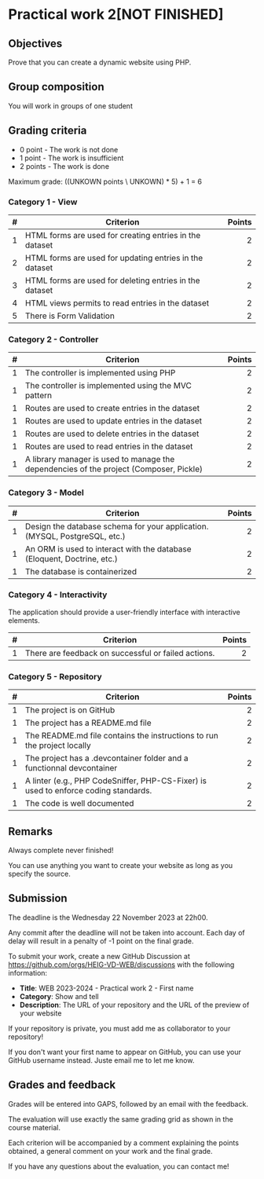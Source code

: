 # Practical work 2[NOT FINISHED]

## Objectives

Prove that you can create a dynamic website using PHP.

## Group composition

You will work in groups of one student

## Grading criteria

- 0 point - The work is not done
- 1 point - The work is insufficient
- 2 points - The work is done

Maximum grade: ((UNKOWN points \\ UNKOWN) * 5) + 1 = 6

### Category 1 - View

| #   | Criterion                                                            | Points |
| --: | -------------------------------------------------------------------  | -----: |
| 1   | HTML forms are used for creating entries in the dataset              |      2 |
| 2   | HTML forms are used for updating entries in the dataset              |      2 |
| 3   | HTML forms are used for deleting entries in the dataset              |      2 |
| 4   | HTML views permits to read entries in the dataset                    |      2 |
| 5   | There is Form Validation                                             |      2 |

### Category 2 - Controller

| #   | Criterion                                                                              | Points |
| --: | -------------------------------------------------------------------------------------  | -----: |
| 1   | The controller is implemented using PHP                                                |      2 |
| 1   | The controller is implemented using the MVC pattern                                    |      2 |
| 1   | Routes are used to create entries in the dataset                                       |      2 |
| 1   | Routes are used to update entries in the dataset                                       |      2 |
| 1   | Routes are used to delete entries in the dataset                                       |      2 |
| 1   | Routes are used to read entries in the dataset                                         |      2 |
| 1   | A library manager is used to manage the dependencies of the project (Composer, Pickle) |      2 |


### Category 3 - Model

| #   | Criterion                                                                  | Points |
| --: | -------------------------------------------------------------------------  | -----: |
| 1   | Design the database schema for your application. (MYSQL, PostgreSQL, etc.) |      2 |
| 1   | An ORM is used to interact with the database (Eloquent, Doctrine, etc.)    |      2 |
| 1   | The database is containerized                                              |      2 |

### Category 4 - Interactivity

The application should provide a user-friendly interface with interactive elements.

| #   | Criterion                                                        | Points |
| --: | ---------------------------------------------------------------- | -----: |
| 1   | There are feedback on successful or failed actions.              |      2 |

### Category 5 - Repository

| #   | Criterion                                                                           | Points |
| --: | ----------------------------------------------------------------------------------- | -----: |
| 1   | The project is on GitHub                                                            |      2 |
| 1	  | The project has a README.md file                                                    |      2 |
| 1	  | The README.md file contains the instructions to run the project locally             |      2 |
| 1	  | The project has a .devcontainer folder and a functionnal devcontainer               |      2 |
| 1   | A linter (e.g., PHP CodeSniffer, PHP-CS-Fixer) is used to enforce coding standards. |      2 |
| 1   | The code is well documented                                                         |      2 |


## Remarks

Always complete never finished!

You can use anything you want to create your website as long as you specify the source.

## Submission

The deadline is the Wednesday 22 November 2023 at 22h00.

Any commit after the deadline will not be taken into account. Each day of delay will result in a penalty of -1 point on the final grade.

To submit your work, create a new GitHub Discussion at <https://github.com/orgs/HEIG-VD-WEB/discussions> with the following information:

- **Title**: WEB 2023-2024 - Practical work 2 - First name
- **Category**: Show and tell
- **Description**: The URL of your repository and the URL of the preview of your website

If your repository is private, you must add me as collaborator to your repository!

If you don't want your first name to appear on GitHub, you can use your GitHub username instead. Juste email me to let me know.

## Grades and feedback

Grades will be entered into GAPS, followed by an email with the feedback.

The evaluation will use exactly the same grading grid as shown in the course material.

Each criterion will be accompanied by a comment explaining the points obtained, a general comment on your work and the final grade.

If you have any questions about the evaluation, you can contact me!
